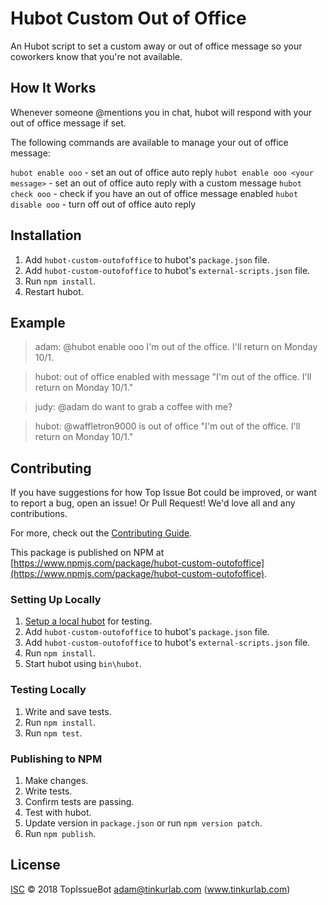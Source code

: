 # Hubot Custom Out of Office
An Hubot script to set a custom away or out of office message so your coworkers know that you're not available. 

## How It Works

Whenever someone @mentions you in chat, hubot will respond with your out of office message if set.

The following commands are available to manage your out of office message:

`hubot enable ooo` - set an out of office auto reply
`hubot enable ooo <your message>` - set an out of office auto reply with a custom message
`hubot check ooo` - check if you have an out of office message enabled
`hubot disable ooo` - turn off out of office auto reply

## Installation

1. Add `hubot-custom-outofoffice` to hubot's `package.json` file.
1. Add `hubot-custom-outofoffice` to hubot's `external-scripts.json` file.
1. Run `npm install`.
1. Restart hubot.

## Example

>adam: @hubot enable ooo I'm out of the office.  I'll return on Monday 10/1.

>hubot: out of office enabled with message "I'm out of the office.  I'll return on Monday 10/1."

>judy: @adam do want to grab a coffee with me?  

>hubot: @waffletron9000 is out of office "I'm out of the office.  I'll return on Monday 10/1."

## Contributing

If you have suggestions for how Top Issue Bot could be improved, or want to report a bug, open an issue!  Or Pull Request! We'd love all and any contributions.

For more, check out the [Contributing Guide](CONTRIBUTING.md).

This package is published on NPM at [https://www.npmjs.com/package/hubot-custom-outofoffice](https://www.npmjs.com/package/hubot-custom-outofoffice).

### Setting Up Locally

1. [Setup a local hubot](https://hubot.github.com/docs/) for testing.
1. Add `hubot-custom-outofoffice` to hubot's `package.json` file.
1. Add `hubot-custom-outofoffice` to hubot's `external-scripts.json` file.
1. Run `npm install`.
1. Start hubot using `bin\hubot`.

### Testing Locally

1. Write and save tests.
1. Run `npm install`.
1. Run `npm test`.

### Publishing to NPM

1. Make changes.
1. Write tests.
1. Confirm tests are passing.
1. Test with hubot.
1. Update version in `package.json` or run `npm version patch`.
1. Run `npm publish`.

## License

[ISC](LICENSE) © 2018 TopIssueBot <adam@tinkurlab.com> (www.tinkurlab.com)
